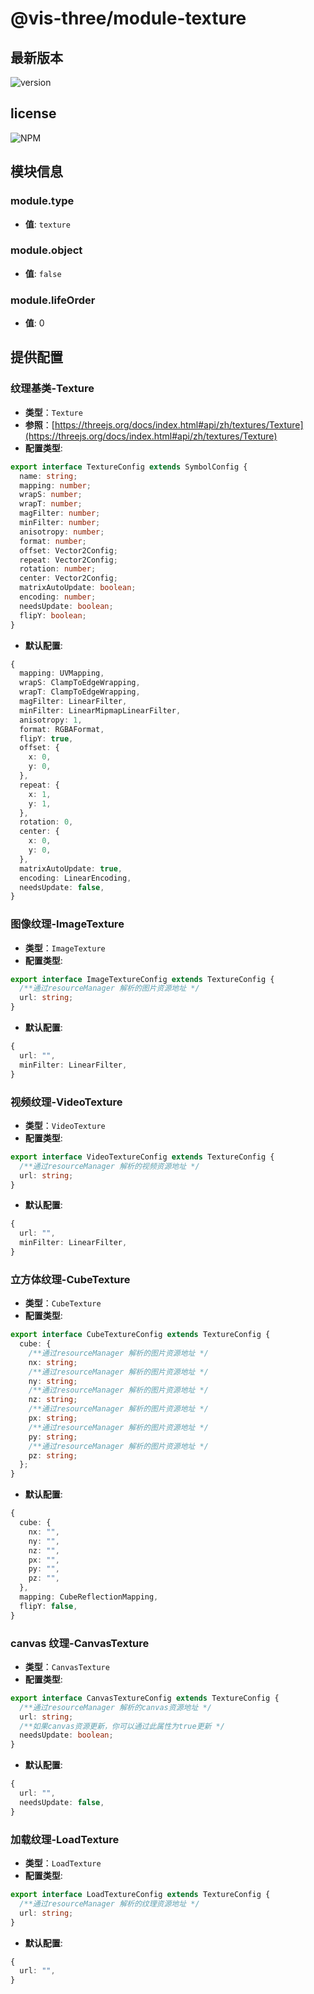# @vis-three/module-texture

## 最新版本

<img alt="version" src="https://img.shields.io/npm/v/@vis-three/module-texture">

## license

<img alt="NPM" src="https://img.shields.io/npm/l/@vis-three/module-texture?color=blue">

## 模块信息

### module.type

- **值**: `texture`

### module.object

- **值**: `false`

### module.lifeOrder

- **值**: 0

## 提供配置

### 纹理基类-Texture

- **类型**：`Texture`
- **参照**：[https://threejs.org/docs/index.html#api/zh/textures/Texture](https://threejs.org/docs/index.html#api/zh/textures/Texture)
- **配置类型**:

```ts
export interface TextureConfig extends SymbolConfig {
  name: string;
  mapping: number;
  wrapS: number;
  wrapT: number;
  magFilter: number;
  minFilter: number;
  anisotropy: number;
  format: number;
  offset: Vector2Config;
  repeat: Vector2Config;
  rotation: number;
  center: Vector2Config;
  matrixAutoUpdate: boolean;
  encoding: number;
  needsUpdate: boolean;
  flipY: boolean;
}
```

- **默认配置**:

```ts
{
  mapping: UVMapping,
  wrapS: ClampToEdgeWrapping,
  wrapT: ClampToEdgeWrapping,
  magFilter: LinearFilter,
  minFilter: LinearMipmapLinearFilter,
  anisotropy: 1,
  format: RGBAFormat,
  flipY: true,
  offset: {
    x: 0,
    y: 0,
  },
  repeat: {
    x: 1,
    y: 1,
  },
  rotation: 0,
  center: {
    x: 0,
    y: 0,
  },
  matrixAutoUpdate: true,
  encoding: LinearEncoding,
  needsUpdate: false,
}
```

### 图像纹理-ImageTexture

- **类型**：`ImageTexture`
- **配置类型**:

```ts
export interface ImageTextureConfig extends TextureConfig {
  /**通过resourceManager 解析的图片资源地址 */
  url: string;
}
```

- **默认配置**:

```ts
{
  url: "",
  minFilter: LinearFilter,
}
```

### 视频纹理-VideoTexture

- **类型**：`VideoTexture`
- **配置类型**:

```ts
export interface VideoTextureConfig extends TextureConfig {
  /**通过resourceManager 解析的视频资源地址 */
  url: string;
}
```

- **默认配置**:

```ts
{
  url: "",
  minFilter: LinearFilter,
}
```

### 立方体纹理-CubeTexture

- **类型**：`CubeTexture`
- **配置类型**:

```ts
export interface CubeTextureConfig extends TextureConfig {
  cube: {
    /**通过resourceManager 解析的图片资源地址 */
    nx: string;
    /**通过resourceManager 解析的图片资源地址 */
    ny: string;
    /**通过resourceManager 解析的图片资源地址 */
    nz: string;
    /**通过resourceManager 解析的图片资源地址 */
    px: string;
    /**通过resourceManager 解析的图片资源地址 */
    py: string;
    /**通过resourceManager 解析的图片资源地址 */
    pz: string;
  };
}
```

- **默认配置**:

```ts
{
  cube: {
    nx: "",
    ny: "",
    nz: "",
    px: "",
    py: "",
    pz: "",
  },
  mapping: CubeReflectionMapping,
  flipY: false,
}
```

### canvas 纹理-CanvasTexture

- **类型**：`CanvasTexture`
- **配置类型**:

```ts
export interface CanvasTextureConfig extends TextureConfig {
  /**通过resourceManager 解析的canvas资源地址 */
  url: string;
  /**如果canvas资源更新，你可以通过此属性为true更新 */
  needsUpdate: boolean;
}
```

- **默认配置**:

```ts
{
  url: "",
  needsUpdate: false,
}
```

### 加载纹理-LoadTexture

- **类型**：`LoadTexture`
- **配置类型**:

```ts
export interface LoadTextureConfig extends TextureConfig {
  /**通过resourceManager 解析的纹理资源地址 */
  url: string;
}
```

- **默认配置**:

```ts
{
  url: "",
}
```
